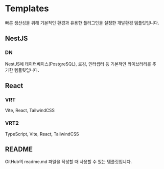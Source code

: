 # Templates

빠른 생산성을 위해 기본적인 환경과 유용한 플러그인을 설정한 개발환경 템플릿입니다.

## NestJS

### DN

NestJS에 데이터베이스(PostgreSQL), 로깅, 인터셉터 등 기본적인 라이브러리를 추가한 템플릿입니다.

## React

### VRT

Vite, React, TailwindCSS

### VRT2

TypeScript, Vite, React, TailwindCSS

## README

GitHub의 readme.md 파일을 작성할 때 사용할 수 있는 템플릿입니다.
